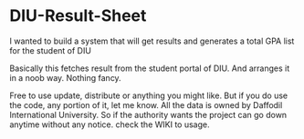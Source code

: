 # DIU-Result-Sheet
I wanted to build a system that will get results and generates a total GPA list for the student of DIU

Basically this fetches result from the student portal of DIU. And arranges it in a noob way.
Nothing fancy.

Free to use update, distribute or anything you might like.
But if you do use the code, any portion of it, let me know.
All the data is owned by Daffodil International University.
So if the authority wants the project can go down anytime without any notice.
check the WIKI to usage.
